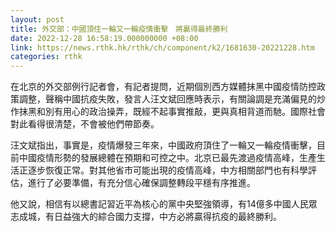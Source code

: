 ```yaml
---
layout: post
title: 外交部：中國頂住一輪又一輪疫情衝擊　將贏得最終勝利
date: 2022-12-28 16:58:19.000000000 +08:00
link: https://news.rthk.hk/rthk/ch/component/k2/1681630-20221228.htm
categories: rthk
---
```


在北京的外交部例行記者會，有記者提問，近期個別西方媒體抹黑中國疫情防控政策調整，聲稱中國抗疫失敗，發言人汪文斌回應時表示，有關論調是充滿偏見的炒作抹黑和別有用心的政治操弄，既經不起事實推敲，更與真相背道而馳。國際社會對此看得很清楚，不會被他們帶節奏。

汪文斌指出，事實是，疫情爆發三年來，中國政府頂住了一輪又一輪疫情衝擊，目前中國疫情形勢的發展總體在預期和可控之中。北京已最先渡過疫情高峰，生產生活正逐步恢復正常。對其他省市可能出現的疫情高峰，中方相關部門也有科學評估，進行了必要準備，有充分信心確保調整轉段平穩有序推進。

他又說，相信有以總書記習近平為核心的黨中央堅強領導，有14億多中國人民眾志成城，有日益強大的綜合國力支撐，中方必將贏得抗疫的最終勝利。
